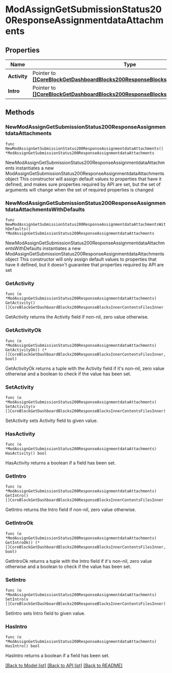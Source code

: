 # ModAssignGetSubmissionStatus200ResponseAssignmentdataAttachments

## Properties

Name | Type | Description | Notes
------------ | ------------- | ------------- | -------------
**Activity** | Pointer to [**[]CoreBlockGetDashboardBlocks200ResponseBlocksInnerContentsFilesInner**](CoreBlockGetDashboardBlocks200ResponseBlocksInnerContentsFilesInner.md) |  | [optional] 
**Intro** | Pointer to [**[]CoreBlockGetDashboardBlocks200ResponseBlocksInnerContentsFilesInner**](CoreBlockGetDashboardBlocks200ResponseBlocksInnerContentsFilesInner.md) |  | [optional] 

## Methods

### NewModAssignGetSubmissionStatus200ResponseAssignmentdataAttachments

`func NewModAssignGetSubmissionStatus200ResponseAssignmentdataAttachments() *ModAssignGetSubmissionStatus200ResponseAssignmentdataAttachments`

NewModAssignGetSubmissionStatus200ResponseAssignmentdataAttachments instantiates a new ModAssignGetSubmissionStatus200ResponseAssignmentdataAttachments object
This constructor will assign default values to properties that have it defined,
and makes sure properties required by API are set, but the set of arguments
will change when the set of required properties is changed

### NewModAssignGetSubmissionStatus200ResponseAssignmentdataAttachmentsWithDefaults

`func NewModAssignGetSubmissionStatus200ResponseAssignmentdataAttachmentsWithDefaults() *ModAssignGetSubmissionStatus200ResponseAssignmentdataAttachments`

NewModAssignGetSubmissionStatus200ResponseAssignmentdataAttachmentsWithDefaults instantiates a new ModAssignGetSubmissionStatus200ResponseAssignmentdataAttachments object
This constructor will only assign default values to properties that have it defined,
but it doesn't guarantee that properties required by API are set

### GetActivity

`func (o *ModAssignGetSubmissionStatus200ResponseAssignmentdataAttachments) GetActivity() []CoreBlockGetDashboardBlocks200ResponseBlocksInnerContentsFilesInner`

GetActivity returns the Activity field if non-nil, zero value otherwise.

### GetActivityOk

`func (o *ModAssignGetSubmissionStatus200ResponseAssignmentdataAttachments) GetActivityOk() (*[]CoreBlockGetDashboardBlocks200ResponseBlocksInnerContentsFilesInner, bool)`

GetActivityOk returns a tuple with the Activity field if it's non-nil, zero value otherwise
and a boolean to check if the value has been set.

### SetActivity

`func (o *ModAssignGetSubmissionStatus200ResponseAssignmentdataAttachments) SetActivity(v []CoreBlockGetDashboardBlocks200ResponseBlocksInnerContentsFilesInner)`

SetActivity sets Activity field to given value.

### HasActivity

`func (o *ModAssignGetSubmissionStatus200ResponseAssignmentdataAttachments) HasActivity() bool`

HasActivity returns a boolean if a field has been set.

### GetIntro

`func (o *ModAssignGetSubmissionStatus200ResponseAssignmentdataAttachments) GetIntro() []CoreBlockGetDashboardBlocks200ResponseBlocksInnerContentsFilesInner`

GetIntro returns the Intro field if non-nil, zero value otherwise.

### GetIntroOk

`func (o *ModAssignGetSubmissionStatus200ResponseAssignmentdataAttachments) GetIntroOk() (*[]CoreBlockGetDashboardBlocks200ResponseBlocksInnerContentsFilesInner, bool)`

GetIntroOk returns a tuple with the Intro field if it's non-nil, zero value otherwise
and a boolean to check if the value has been set.

### SetIntro

`func (o *ModAssignGetSubmissionStatus200ResponseAssignmentdataAttachments) SetIntro(v []CoreBlockGetDashboardBlocks200ResponseBlocksInnerContentsFilesInner)`

SetIntro sets Intro field to given value.

### HasIntro

`func (o *ModAssignGetSubmissionStatus200ResponseAssignmentdataAttachments) HasIntro() bool`

HasIntro returns a boolean if a field has been set.


[[Back to Model list]](../README.md#documentation-for-models) [[Back to API list]](../README.md#documentation-for-api-endpoints) [[Back to README]](../README.md)


